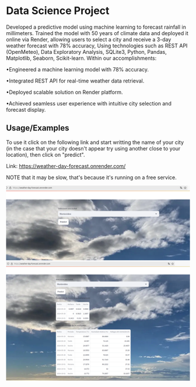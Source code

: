 # Data Science Project 

Developed a predictive model using machine learning to forecast rainfall in millimeters. Trained the model with 50 years of climate data and deployed it online via Render, allowing users to select a city and receive a 3-day weather forecast with 78% accuracy, Using technologies such as REST API (OpenMeteo), Data Exploratory Analysis, SQLite3, Python, Pandas, Matplotlib, Seaborn, Scikit-learn. 
Within our accomplishments:

•Engineered a machine learning model with 78% accuracy.

•Integrated REST API for real-time weather data retrieval.

•Deployed scalable solution on Render platform.

•Achieved seamless user experience with intuitive city selection and forecast display.


## Usage/Examples

To use it click on the following link and start writting the name of your city (in the case that your city doesn't appear try using another close to your location), then click on "predict".

Link: https://weather-day-forecast.onrender.com/

NOTE that it may be slow, that's because it's running on a free service.

![App Screenshot](https://github.com/Lsiniestro/weather-day-forecast/blob/main/step1.png)
![App Screenshot](https://github.com/Lsiniestro/weather-day-forecast/blob/main/step2.png)

